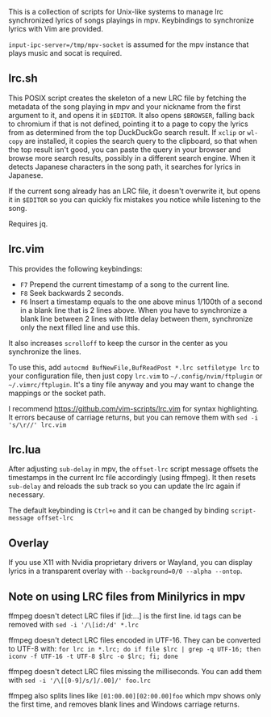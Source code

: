 This is a collection of scripts for Unix-like systems to manage lrc synchronized lyrics of songs playings in mpv. Keybindings to synchronize lyrics with Vim are provided.

`input-ipc-server=/tmp/mpv-socket` is assumed for the mpv instance that plays music and socat is required.

## lrc.sh

This POSIX script creates the skeleton of a new LRC file by fetching the metadata of the song playing in mpv and your nickname from the first argument to it, and opens it in `$EDITOR`. It also opens `$BROWSER`, falling back to chromium if that is not defined, pointing it to a page to copy the lyrics from as determined from the top DuckDuckGo search result. If `xclip` or `wl-copy` are installed, it copies the search query to the clipboard, so that when the top result isn't good, you can paste the query in your browser and browse more search results, possibly in a different search engine. When it detects Japanese characters in the song path, it searches for lyrics in Japanese.

If the current song already has an LRC file, it doesn't overwrite it, but opens it in `$EDITOR` so you can quickly fix mistakes you notice while listening to the song.

Requires jq.

## lrc.vim

This provides the following keybindings:

* `F7` Prepend the current timestamp of a song to the current line.
* `F8` Seek backwards 2 seconds.
* `F6` Insert a timestamp equals to the one above minus 1/100th of a second in a blank line that is 2 lines above. When you have to synchronize a blank line between 2 lines with little delay between them, synchronize only the next filled line and use this.

It also increases `scrolloff` to keep the cursor in the center as you synchronize the lines.

To use this, add `autocmd BufNewFile,BufReadPost *.lrc setfiletype lrc` to your configuration file, then just copy `lrc.vim` to `~/.config/nvim/ftplugin` or `~/.vimrc/ftplugin`. It's a tiny file anyway and you may want to change the mappings or the socket path.

I recommend https://github.com/vim-scripts/lrc.vim for syntax highlighting. It errors because of carriage returns, but you can remove them with `sed -i 's/\r//' lrc.vim`

## lrc.lua

After adjusting `sub-delay` in mpv, the `offset-lrc` script message offsets the timestamps in the current lrc file accordingly (using ffmpeg). It then resets `sub-delay` and reloads the sub track so you can update the lrc again if necessary.

The default keybinding is `Ctrl+o` and it can be changed by binding `script-message offset-lrc`

## Overlay

If you use X11 with Nvidia proprietary drivers or Wayland, you can display lyrics in a transparent overlay with `--background=0/0 --alpha --ontop`.

## Note on using LRC files from Minilyrics in mpv

ffmpeg doesn't detect LRC files if [id:...] is the first line. id tags can be removed with `sed -i '/\[id:/d' *.lrc`

ffmpeg doesn't detect LRC files encoded in UTF-16. They can be converted to UTF-8 with:
`for lrc in *.lrc; do if file $lrc | grep -q UTF-16; then iconv -f UTF-16 -t UTF-8 $lrc -o $lrc; fi; done`

ffmpeg doesn't detect LRC files missing the milliseconds. You can add them with `sed -i '/\[[0-9]/s/]/.00]/' foo.lrc`

ffmpeg also splits lines like `[01:00.00][02:00.00]foo` which mpv shows only the first time, and removes blank lines and Windows carriage returns.
